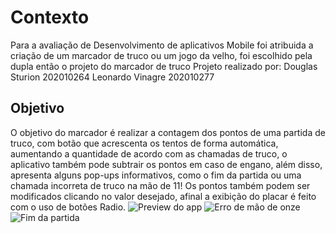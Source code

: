 # Contexto

Para a avaliação de Desenvolvimento de aplicativos Mobile foi atribuida a criação de um marcador de truco ou um jogo da velho, foi escolhido pela dupla então o projeto do marcador de truco
Projeto realizado por:
Douglas Sturion 202010264
Leonardo Vinagre 202010277

## Objetivo

O objetivo do marcador é realizar a contagem dos pontos de uma partida de truco, com botão que acrescenta os tentos de forma automática, aumentando a quantidade de acordo com as chamadas de truco, o aplicativo também pode subtrair os pontos em caso de engano, além disso, apresenta alguns pop-ups informativos, como o fim da partida ou uma chamada incorreta de truco na mão de 11!
Os pontos também podem ser modificados clicando no valor desejado, afinal a exibição do placar é feito com o uso de botões Radio.
![Preview do app](https://user-images.githubusercontent.com/66652899/191983715-4a31fc9e-a394-48e2-a46f-ffc038fbb0c3.png)
![Erro de mão de onze](https://user-images.githubusercontent.com/66652899/191984181-6a87bd86-f60d-4e67-910a-c3c4766127cb.png)
![Fim da partida](https://user-images.githubusercontent.com/66652899/191984234-b123b2a3-8932-42a0-977f-05f243411df7.png)





